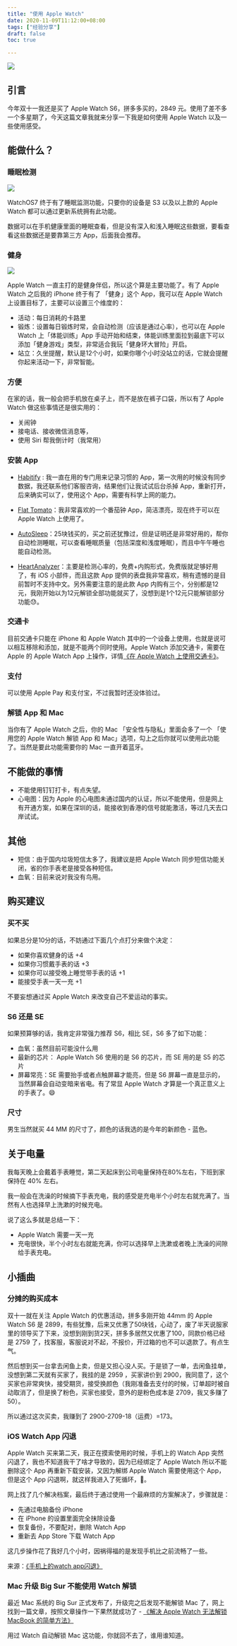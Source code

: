 ```yaml
---
title: "使用 Apple Watch"
date: 2020-11-09T11:12:00+08:00
tags: ["经验分享"] 
draft: false
toc: true

---
```


![](https://blog-1251237404.cos.ap-guangzhou.myqcloud.com/20201119v3oSRz.jpg!m)

## 引言

今年双十一我还是买了 Apple Watch S6，拼多多买的，2849 元。使用了差不多一个多星期了，今天这篇文章我就来分享一下我是如何使用 Apple Watch 以及一些使用感受。

## 能做什么？

### 睡眠检测

<!--more-->

![](https://blog-1251237404.cos.ap-guangzhou.myqcloud.com/202011191nxSXf.jpg)

WatchOS7 终于有了睡眠监测功能，只要你的设备是 S3 以及以上款的 Apple Watch 都可以通过更新系统拥有此功能。

数据可以在手机健康里面的睡眠查看，但是没有深入和浅入睡眠这些数据，要看查看这些数据还是要靠第三方 App，后面我会推荐。

### 健身

![](https://blog-1251237404.cos.ap-guangzhou.myqcloud.com/20201119V65x4R.jpg!m)

Apple Watch 一直主打的是健身伴侣，所以这个算是主要功能了。有了 Apple Watch 之后我的 iPhone 终于有了 「健身」这个 App，我可以在  Apple Watch 上设置目标了，主要可以设置三个维度的：

- 活动：每日消耗的卡路里
- 锻炼：设置每日锻炼时常，会自动检测（应该是通过心率），也可以在  Apple Watch 上「体能训练」App 手动开始和结束，体能训练里面拉到最底下可以添加「健身游戏」类型，非常适合我玩「健身环大冒险」开启。
- 站立：久坐提醒，默认是12个小时，如果你哪个小时没站立的话，它就会提醒你起来活动一下，非常智能。

### 方便

在家的话，我一般会把手机放在桌子上，而不是放在裤子口袋，所以有了 Apple Watch 做这些事情还是很实用的：

- 关闹钟
- 接电话、接收微信消息等，
- 使用 Siri 帮我倒计时（我常用）

### 安装 App

- [Habitify](https://apps.apple.com/cn/app/habitify-habit-tracker/id1111447047?at=1010lmKs) : 我一直在用的专门用来记录习惯的 App，第一次用的时候没有同步数据，我还联系他们客服咨询，结果他们让我试试后台杀掉 App，重新打开，后来确实可以了，使用这个 App，需要有科学上网的能力。
- [Flat Tomato](https://apps.apple.com/cn/app/flat-tomato-time-management/id719462746?at=1010lmKs)：我非常喜欢的一个番茄钟 App，简洁漂亮，现在终于可以在 Apple Watch 上使用了。
- [AutoSleep](https://apps.apple.com/cn/app/autosleep-track-sleep-on-watch/id1164801111?at=1010lmKs)：25块钱买的，买之前还犹豫过，但是证明还是非常好用的，帮你自动检测睡眠，可以查看睡眠质量（包括深度和浅度睡眠），而且中午午睡也能自动检测。

- [HeartAnalyzer](https://apps.apple.com/cn/app/heart-analyzer/id1006420410?at=1010lmKs)：主要是检测心率的，免费+内购形式，免费版就足够好用了，有 iOS 小部件，而且这款 App 提供的表盘我非常喜欢，稍有遗憾的是目前暂时不支持中文。另外需要注意的是此款 App 内购有三个，分别都是12元，我刚开始以为12元解锁全部功能就买了，没想到是1个12元只能解锁部分功能😓。
### 交通卡

目前交通卡只能在 iPhone 和 Apple Watch 其中的一个设备上使用，也就是说可以相互移除和添加，就是不能两个同时使用。Apple Watch 添加交通卡，需要在 Apple 的 Apple Watch App 上操作，详情[《在 Apple Watch 上使用交通卡》](https://support.apple.com/zh-hk/guide/watch/apd5e6c6a7ee/watchos)。

### 支付

可以使用 Apple Pay 和支付宝，不过我暂时还没体验过。
### 解锁 App 和 Mac

当你有了 Apple Watch 之后，你的 Mac 「安全性与隐私」里面会多了一个 「使用您的 Apple Watch 解锁 App 和 Mac」选项，勾上之后你就可以使用此功能了。当然是要此功能需要你的 Mac 一直开着蓝牙。


## 不能做的事情

- 不能使用钉钉打卡，有点失望。
- 心电图：因为 Apple 的心电图未通过国内的认证，所以不能使用，但是网上有开通方案，如果在深圳的话，能接收到香港的信号就能激活，等过几天去口岸试试。

## 其他

- 短信：由于国内垃圾短信太多了，我建议是把 Apple Watch 同步短信功能关闭，省的你手表老是接受各种短信。
- 血氧：目前来说对我没有鸟用。


## 购买建议

### 买不买

如果总分是10分的话，不妨通过下面几个点打分来做个决定：

- 如果你喜欢健身的话 +4
- 如果你习惯戴手表的话 +3
- 如果你可以接受晚上睡觉带手表的话 +1
- 能接受手表一天一充 +1

不要妄想通过买  Apple Watch 来改变自己不爱运动的事实。

### S6 还是 SE

如果预算够的话，我肯定非常强力推荐 S6，相比 SE，S6 多了如下功能：

- 血氧：虽然目前可能没什么用
- 最新的芯片： Apple Watch S6 使用的是 S6 的芯片，而 SE 用的是 S5 的芯片
- 屏幕常亮：SE 需要抬手或者点触屏幕才能亮，但是 S6 屏幕一直是显示的，当然屏幕会自动变暗来省电。有了常显 Apple Watch 才算是一个真正意义上的手表了。😄

### 尺寸

男生当然就买 44 MM 的尺寸了，颜色的话我选的是今年的新颜色 - 蓝色。

## 关于电量

我每天晚上会戴着手表睡觉，第二天起床到公司电量保持在80%左右，下班到家保持在 40% 左右。

我一般会在洗澡的时候摘下手表充电，我的感受是充电半个小时左右就充满了。当然有人也选择早上洗漱的时候充电。

说了这么多就是总结一下：

- Apple Watch 需要一天一充
- 充电很快，半个小时左右就能充满，你可以选择早上洗漱或者晚上洗澡的间隙给手表充电。

## 小插曲

### 分摊的购买成本

双十一就在关注 Apple Watch  的优惠活动，拼多多刚开始 44mm 的 Apple Watch S6 是 2899，有些犹豫，后来又优惠了50块钱，心动了，废了半天说服家里的领导买了下来，没想到刚到货2天，拼多多居然又优惠了100，同款价格已经是 2759 了，找客服，客服说对不起，不报价，开过箱的也不可以退款了。有点生气。

然后想到买一台拿去闲鱼上卖，但是又担心没人买。于是锁了一单，去闲鱼挂单，没想到第二天就有买家了，我挂的是 2959 ，买家讲价到 2900，我同意了，这个买家也非常爽快，接受期货，接受换颜色（我刚准备去支付的时候，订单超时被自动取消了，但是换了粉色，买家也接受，意外的是粉色成本是 2709，我又多赚了50）。

所以通过这次买卖，我赚到了 2900-2709-18（运费）=173。

### iOS Watch App 闪退

Apple Watch  买来第二天，我正在摸索使用的时候，手机上的 Watch  App 突然闪退了，我也不知道我干了啥才导致的，因为已经绑定了 Apple Watch 所以不能删除这个 App 再重新下载安装，又因为解绑 Apple Watch  需要使用这个 App，但是这个 App 闪退啊，就这样我进入了死循环，😤。

网上找了几个解决档案，最后终于通过使用一个最麻烦的方案解决了，步骤就是：

- 先通过电脑备份 iPhone
- 在 iPhone 的设置里面完全抹除设备
- 恢复备份，不要配对，删除 Watch  App
- 重新去 App Store 下载 Watch  App

这几步操作花了我好几个小时，因祸得福的是发现手机比之前流畅了一些。

来源：[《手机上的watch app闪退》](https://discussionschinese.apple.com/thread/251839901)

### Mac 升级 Big Sur 不能使用 Watch 解锁

最近 Mac 系统的 Big Sur 正式发布了，升级完之后发现不能解锁 Mac 了，网上找到一篇文章，按照文章操作一下果然就成功了 - [《解决 Apple Watch 无法解锁 MacBook 的简单方法》](https://www.ioiox.com/archives/119.html)

用过 Watch 自动解锁 Mac 这功能，你就回不去了，谁用谁知道。



